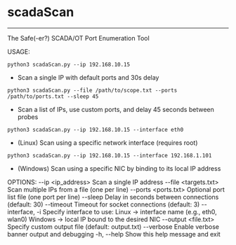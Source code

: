 # scadaScan
---
The Safe(-er?) SCADA/OT Port Enumeration Tool

USAGE:

`python3 scadaScan.py --ip 192.168.10.15`
- Scan a single IP with default ports and 30s delay

`python3 scadaScan.py --file /path/to/scope.txt --ports /path/to/ports.txt --sleep 45`
- Scan a list of IPs, use custom ports, and delay 45 seconds between probes

`python3 scadaScan.py --ip 192.168.10.15 --interface eth0`
- (Linux) Scan using a specific network interface (requires root)

`python3 scadaScan.py --ip 192.168.10.15 --interface 192.168.1.101`
- (Windows) Scan using a specific NIC by binding to its local IP address

OPTIONS:
  --ip <ip_address>             Scan a single IP address
  --file <targets.txt>          Scan multiple IPs from a file (one per line)
  --ports <ports.txt>           Optional port list file (one port per line)
  --sleep <seconds>             Delay in seconds between connections (default: 30)
  --timeout <seconds>           Timeout for socket connections (default: 3)
  --interface, -i <interface>   Specify interface to use:
                                  Linux  → interface name (e.g., eth0, wlan0)
                                  Windows → local IP bound to the desired NIC
  --output <file.txt>           Specify custom output file (default: output.txt)
  --verbose                     Enable verbose banner output and debugging
  -h, --help                    Show this help message and exit
